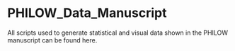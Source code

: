 # PHILOW_Data_Manuscript

All scripts used to generate statistical and visual data shown in the PHILOW manuscript can be found here.
